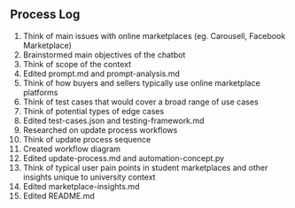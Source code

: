 ## Process Log
1) Think of main issues with online marketplaces (eg. Carousell, Facebook Marketplace)
2) Brainstormed main objectives of the chatbot
3) Think of scope of the context
4) Edited prompt.md and prompt-analysis.md
5) Think of how buyers and sellers typically use online marketplace platforms
6) Think of test cases that would cover a broad range of use cases
7) Think of potential types of edge cases
8) Edited test-cases.json and testing-framework.md
9) Researched on update process workflows
10) Think of update process sequence
11) Created workflow diagram
12) Edited update-process.md and automation-concept.py
13) Think of typical user pain points in student marketplaces and other insights unique to university context
14) Edited marketplace-insights.md
15) Edited README.md
